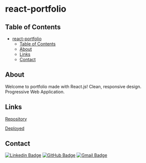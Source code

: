 # react-portfolio

## Table of Contents

- [react-portfolio](#react-portfolio)
  - [Table of Contents](#table-of-contents)
  - [About](#about)
  - [Links](#links)
  - [Contact](#contact)

## About

Welcome to portfolio made with React.js! Clean, responsive design. Progressive Web Application.

## Links

[Repository](https://github.com/nrenner0211/super-react-portfolio)

[Deployed](https://nrenner0211.github.io/super-react-portfolio/)

## Contact

[![Linkedin Badge](https://img.shields.io/badge/-nrenner0211-blue?style=flat-square&logo=Linkedin&logoColor=white&link=https://www.linkedin.com/in/nicolette-renner/)](https://www.linkedin.com/in/nicolette-renner/)
[![GitHub Badge](https://img.shields.io/badge/-nrenner0211-7261A3?style=flat-square&logo=Github&logoColor=white&link=https://github.com/nrenner0211)](https://github.com/nrenner0211)
[![Gmail Badge](https://img.shields.io/badge/-nicolette.rachelle11@gmail.com-c14438?style=flat-square&logo=Gmail&logoColor=white&link=mailto:nicolette.rachelle11@gmail.com)](mailto:nicolette.rachelle11@gmail.com)
